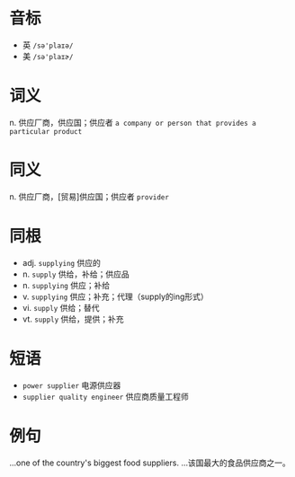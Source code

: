 # 音标

- 英 `/sə'plaɪə/`
- 美 `/sə'plaɪɚ/`

# 词义

n. 供应厂商，供应国；供应者
`a company or person that provides a particular product`

# 同义

n. 供应厂商，[贸易]供应国；供应者
`provider`

# 同根

- adj. `supplying` 供应的
- n. `supply` 供给，补给；供应品
- n. `supplying` 供应；补给
- v. `supplying` 供应；补充；代理（supply的ing形式）
- vi. `supply` 供给；替代
- vt. `supply` 供给，提供；补充

# 短语

- `power supplier` 电源供应器
- `supplier quality engineer` 供应商质量工程师

# 例句

...one of the country's biggest food suppliers.
…该国最大的食品供应商之一。


